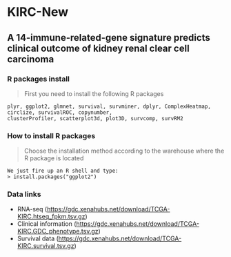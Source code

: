 # KIRC-New
## A 14-immune-related-gene signature predicts clinical outcome of kidney renal clear cell carcinoma

### R packages install
> First you need to install the following R packages
```
plyr, ggplot2, glmnet, survival, survminer, dplyr, ComplexHeatmap, circlize, survivalROC, copynumber,
clusterProfiler, scatterplot3d, plot3D, survcomp, survRM2
```

### How to install R packages
> Choose the installation method according to the warehouse where the R package is located
```
We just fire up an R shell and type:
> install.packages("ggplot2")
````

### Data links
- RNA-seq (https://gdc.xenahubs.net/download/TCGA-KIRC.htseq_fpkm.tsv.gz)
- Clinical information (https://gdc.xenahubs.net/download/TCGA-KIRC.GDC_phenotype.tsv.gz)
- Survival data (https://gdc.xenahubs.net/download/TCGA-KIRC.survival.tsv.gz)
